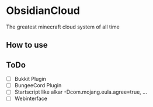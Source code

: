 # ObsidianCloud
The greatest minecraft cloud system of all time

## How to use

## ToDo
- [ ] Bukkit Plugin
- [ ] BungeeCord Plugin
- [ ] Startscript like alkar -Dcom.mojang.eula.agree=true, ...
- [ ] Webinterface
